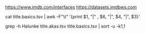 https://www.imdb.com/interfaces
https://datasets.imdbws.com

cat title.basics.tsv | awk -F"\t" '{print $1, "|" , $6, "|", $4, "|", $3}'

grep -h Halunke title.akas.tsv title.basics.tsv  | sort -u -k1,1

